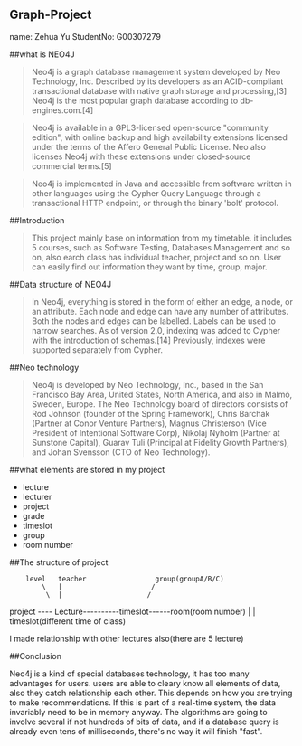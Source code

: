 ## Graph-Project
name: Zehua Yu
   StudentNo: G00307279



##what is NEO4J
>Neo4j is a graph database management system developed by Neo Technology, Inc. Described by its developers as an ACID-compliant transactional database with native graph storage and processing,[3] Neo4j is the most popular graph database according to db-engines.com.[4]

>Neo4j is available in a GPL3-licensed open-source "community edition", with online backup and high availability extensions licensed under the terms of the Affero General Public License. Neo also licenses Neo4j with these extensions under closed-source commercial terms.[5]

>Neo4j is implemented in Java and accessible from software written in other languages using the Cypher Query Language through a transactional HTTP endpoint, or through the binary 'bolt' protocol.

[WIKI]:https://en.wikipedia.org/wiki/Neo4j "NEO4J WIKI"



##Introduction
>This project mainly base on information from my timetable. it includes 5 courses, such as Software Testing, Databases Management and so on, also earch class has individual teacher, project and so on. User can easily find out information they want by time, group, major.




##Data structure of NEO4J
>In Neo4j, everything is stored in the form of either an edge, a node, or an attribute. Each node and edge can have any number of attributes. Both the nodes and edges can be labelled. Labels can be used to narrow searches. As of version 2.0, indexing was added to Cypher with the introduction of schemas.[14] Previously, indexes were supported separately from Cypher.


##Neo technology
>Neo4j is developed by Neo Technology, Inc., based in the San Francisco Bay Area, United States, North America, and also in Malmö, Sweden, Europe. The Neo Technology board of directors consists of Rod Johnson (founder of the Spring Framework), Chris Barchak (Partner at Conor Venture Partners), Magnus Christerson (Vice President of Intentional Software Corp), Nikolaj Nyholm (Partner at Sunstone Capital), Guarav Tuli (Principal at Fidelity Growth Partners), and Johan Svensson (CTO of Neo Technology).



##what elements are stored in my project
* lecture
* lecturer
* project
* grade
* timeslot
* group
* room number


##The structure of project


        level   teacher                 group(groupA/B/C)
            \   |                      /
             \  |                     /
project ---- Lecture----------timeslot------room(room number)
              |
              |
             timeslot(different time of class)


I made relationship with other lectures also(there are 5 lecture)   



##Conclusion

Neo4j is a kind of special databases technology, it has too many advantages for users. users are able to cleary know all elements of data, also they catch relationship each other. This depends on how you are trying to make recommendations. If this is part of a real-time system, the data invariably need to be in memory anyway. The algorithms are going to involve several if not hundreds of bits of data, and if a database query is already even tens of milliseconds, there's no way it will finish "fast".     





